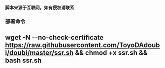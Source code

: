 #### 脚本来源于互联网，如有侵权请联系


### 部署命令

## wget -N --no-check-certificate https://raw.githubusercontent.com/ToyoDAdoubi/doubi/master/ssr.sh && chmod +x ssr.sh && bash ssr.sh

